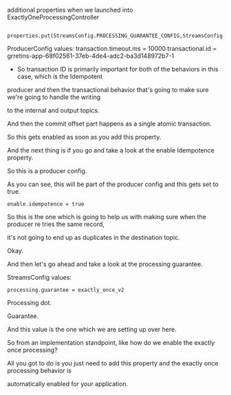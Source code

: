 additional properties when we launched into ExactlyOneProcessingController

````
 properties.put(StreamsConfig.PROCESSING_GUARANTEE_CONFIG,StreamsConfig.EXACTLY_ONCE_V2);
````
ProducerConfig values:
transaction.timeout.ms = 10000
transactional.id = grretins-app-68f02561-37eb-4de4-adc2-ba3d148972b7-1

- So transaction ID is primarily important for both of the behaviors in this case, which is the Idempotent

producer and then the transactional behavior that's going to make sure we're going to handle the writing

to the internal and output topics.

And then the commit offset part happens as a single atomic transaction.

So this gets enabled as soon as you add this property.

And the next thing is if you go and take a look at the enable Idempotence property.

So this is a producer config.

As you can see, this will be part of the producer config and this gets set to true.
````
enable.idempotence = true
````

So this is the one which is going to help us with making sure when the producer re tries the same record,

it's not going to end up as duplicates in the destination topic.

Okay.

And then let's go ahead and take a look at the processing guarantee.

StreamsConfig values:
````
processing.guarantee = exactly_once_v2
````

Processing dot.

Guarantee.

And this value is the one which we are setting up over here.

So from an implementation standpoint, like how do we enable the exactly once processing?

All you got to do is you just need to add this property and the exactly once processing behavior is

automatically enabled for your application.
